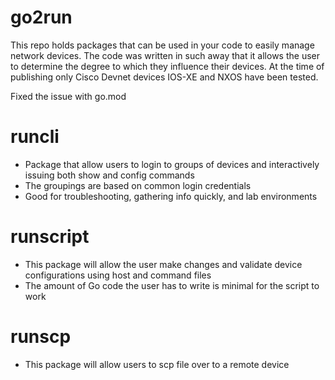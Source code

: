 # go2run

This repo holds packages that can be used in your code to easily manage network devices. The code was written in such away that it allows the user to determine the degree to which they influence their devices. At the time of publishing only Cisco Devnet devices IOS-XE and NXOS have been tested. 

Fixed the issue with go.mod

# runcli 
- Package that allow users to login to groups of devices and interactively issuing both show and config commands
- The groupings are based on common login credentials
- Good for troubleshooting, gathering info quickly, and lab environments

# runscript 
- This package will allow the user make changes and validate device configurations using host and command files
- The amount of Go code the user has to write is minimal for the script to work


# runscp
- This package will allow users to scp file over to a remote device

